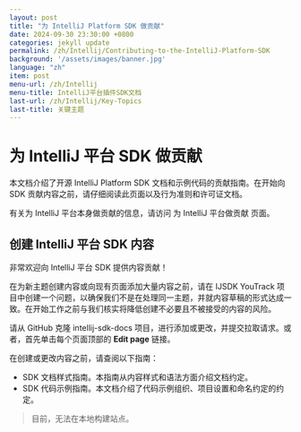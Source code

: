 ```yaml
---
layout: post
title: "为 IntelliJ Platform SDK 做贡献"
date: 2024-09-30 23:30:00 +0800
categories: jekyll update
permalink: /zh/Intellij/Contributing-to-the-IntelliJ-Platform-SDK
background: '/assets/images/banner.jpg'
language: "zh"
item: post
menu-url: /zh/Intellij
menu-title: IntelliJ平台插件SDK文档
last-url: /zh/Intellij/Key-Topics
last-title: 关键主题
---
```

# 为 IntelliJ 平台 SDK 做贡献

本文档介绍了开源 IntelliJ Platform SDK 文档和示例代码的贡献指南。在开始向 SDK 贡献内容之前，请仔细阅读此页面以及行为准则和许可证文档。

有关为 IntelliJ 平台本身做贡献的信息，请访问 为 IntelliJ 平台做贡献 页面。

## 创建 IntelliJ 平台 SDK 内容

非常欢迎向 IntelliJ 平台 SDK 提供内容贡献！

在为新主题创建内容或向现有页面添加大量内容之前，请在 IJSDK YouTrack 项目中创建一个问题，以确保我们不是在处理同一主题，并就内容草稿的形式达成一致。在开始工作之前与我们核实将降低创建不必要且不被接受的内容的风险。

请从 GitHub 克隆 intellij-sdk-docs 项目，进行添加或更改，并提交拉取请求。或者，首先单击每个页面顶部的 **Edit page** 链接。

在创建或更改内容之前，请查阅以下指南：

- SDK 文档样式指南。本指南从内容样式和语法方面介绍文档约定。
- SDK 代码示例指南。本文档介绍了代码示例组织、项目设置和命名约定的约定。

> 目前，无法在本地构建站点。